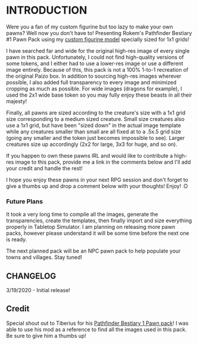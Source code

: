 # INTRODUCTION

Were you a fan of my custom figurine but too lazy to make your own pawns? Well now you don't have to! Presenting Rokem's Pathfinder Bestiary #1 Pawn Pack using my [custom figurine model](https://steamcommunity.com/sharedfiles/filedetails/?id=891993501) specially sized for 1x1 grids!

I have searched far and wide for the original high-res image of every single pawn in this pack. Unfortunately, I could not find high-quality versions of some tokens, and I either had to use a lower-res image or use a different image entirely. Because of this, this pack is not a 100% 1-to-1 recreation of the original Paizo box. In addition to sourcing high-res images wherever possible, I also added full transparency to every image and minimized cropping as much as possible. For wide images (dragons for example), I used the 2x1 wide base token so you may fully enjoy these beasts in all their majesty!

Finally, all pawns are sized according to the creature's size with a 1x1 grid size corresponding to a medium sized creature. Small size creatures also use a 1x1 grid, but have been "sized down" in the actual image template while any creatures smaller than small are all fixed at to a .5x.5 grid size (going any smaller and the token just becomes impossible to see). Larger creatures size up accordingly (2x2 for large, 3x3 for huge, and so on).

If you happen to own these pawns IRL and would like to contribute a high-res image to this pack, provide me a link in the comments below and I'll add your credit and handle the rest!

I hope you enjoy these pawns in your next RPG session and don't forget to give a thumbs up and drop a comment below with your thoughts! Enjoy! :D


### Future Plans
It took a very long time to compile all the images, generate the transparencies, create the templates, then finally import and size everything properly in Tabletop Simulator. I am planning on releasing more pawn packs, however please understand it will be some time before the next one is ready.

The next planned pack will be an NPC pawn pack to help populate your towns and villages. Stay tuned!
  
## CHANGELOG
3/19/2020 - Initial release!  

## Credit
Special shout out to Tiberius for his [Pathfinder Bestiary 1 Pawn pack](https://steamcommunity.com/sharedfiles/filedetails/?id=694379428)! I was able to use his mod as a reference to find all the images used in this pack. Be sure to give him a thumbs up! 
